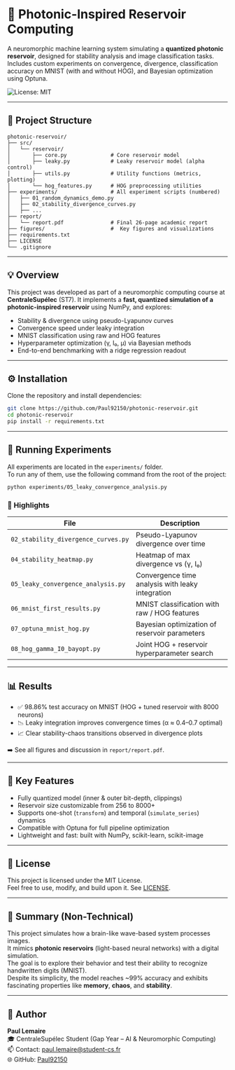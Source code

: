 # 🔬 Photonic-Inspired Reservoir Computing

A neuromorphic machine learning system simulating a **quantized photonic reservoir**, designed for stability analysis and image classification tasks. Includes custom experiments on convergence, divergence, classification accuracy on MNIST (with and without HOG), and Bayesian optimization using Optuna.

![License: MIT](https://img.shields.io/badge/license-MIT-blue.svg)

---

## 📁 Project Structure

```
photonic-reservoir/
├── src/
│   └── reservoir/
│       ├── core.py              # Core reservoir model
│       ├── leaky.py             # Leaky reservoir model (alpha control)
│       ├── utils.py             # Utility functions (metrics, plotting)
│       └── hog_features.py      # HOG preprocessing utilities
├── experiments/                 # All experiment scripts (numbered)
│   ├── 01_random_dynamics_demo.py
│   ├── 02_stability_divergence_curves.py
│   ├── ...
├── report/
│   └── report.pdf               # Final 26-page academic report
├── figures/                     #  Key figures and visualizations
├── requirements.txt
├── LICENSE
└── .gitignore
```

---

## 💡 Overview

This project was developed as part of a neuromorphic computing course at **CentraleSupélec** (ST7). It implements a **fast, quantized simulation of a photonic-inspired reservoir** using NumPy, and explores:

- Stability & divergence using pseudo-Lyapunov curves  
- Convergence speed under leaky integration  
- MNIST classification using raw and HOG features  
- Hyperparameter optimization (γ, I₀, μ) via Bayesian methods  
- End-to-end benchmarking with a ridge regression readout  

---

## ⚙️ Installation

Clone the repository and install dependencies:

```bash
git clone https://github.com/Paul92150/photonic-reservoir.git
cd photonic-reservoir
pip install -r requirements.txt
```

---

## 🚀 Running Experiments

All experiments are located in the `experiments/` folder.  
To run any of them, use the following command from the root of the project:

```bash
python experiments/05_leaky_convergence_analysis.py
```

### 📂 Highlights

| File                                | Description                                      |
|-------------------------------------|--------------------------------------------------|
| `02_stability_divergence_curves.py` | Pseudo-Lyapunov divergence over time            |
| `04_stability_heatmap.py`           | Heatmap of max divergence vs (γ, I₀)            |
| `05_leaky_convergence_analysis.py`  | Convergence time analysis with leaky integration |
| `06_mnist_first_results.py`         | MNIST classification with raw / HOG features    |
| `07_optuna_mnist_hog.py`            | Bayesian optimization of reservoir parameters   |
| `08_hog_gamma_I0_bayopt.py`         | Joint HOG + reservoir hyperparameter search     |

---

## 📊 Results

- ✅ 98.86% test accuracy on MNIST (HOG + tuned reservoir with 8000 neurons)  
- 📉 Leaky integration improves convergence times (α ≈ 0.4–0.7 optimal)  
- 📈 Clear stability-chaos transitions observed in divergence plots  

➡️ See all figures and discussion in `report/report.pdf`.

---

## 🔧 Key Features

- Fully quantized model (inner & outer bit-depth, clippings)
- Reservoir size customizable from 256 to 8000+
- Supports one-shot (`transform`) and temporal (`simulate_series`) dynamics
- Compatible with Optuna for full pipeline optimization
- Lightweight and fast: built with NumPy, scikit-learn, scikit-image

---

## 📄 License

This project is licensed under the MIT License.  
Feel free to use, modify, and build upon it. See [LICENSE](LICENSE).

---

## 🧠 Summary (Non-Technical)

This project simulates how a brain-like wave-based system processes images.  
It mimics **photonic reservoirs** (light-based neural networks) with a digital simulation.  
The goal is to explore their behavior and test their ability to recognize handwritten digits (MNIST).  
Despite its simplicity, the model reaches ~99% accuracy and exhibits fascinating properties like **memory**, **chaos**, and **stability**.

---

## 👤 Author

**Paul Lemaire**  
🎓 CentraleSupélec Student (Gap Year – AI & Neuromorphic Computing)  
📫 Contact: paul.lemaire@student-cs.fr  
🌐 GitHub: [Paul92150](https://github.com/Paul92150)
